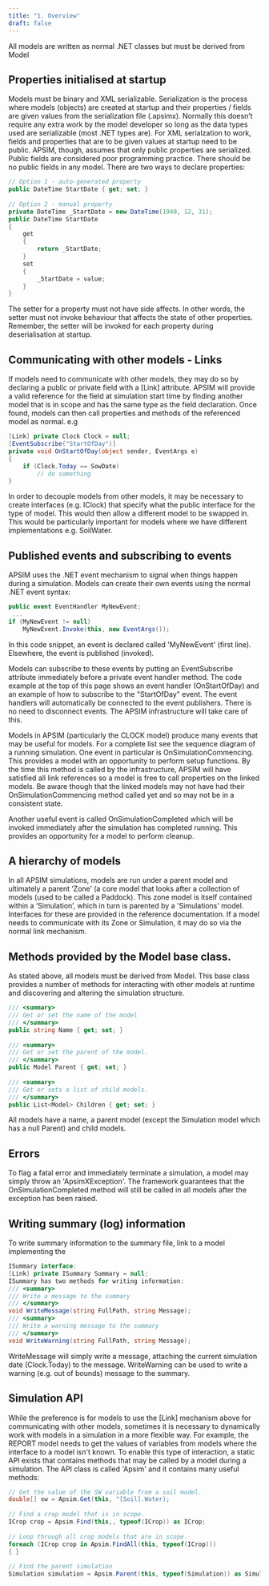 ```yaml
---
title: "1. Overview"
draft: false
---
```


All models are written as normal .NET classes but must be derived from Model

## Properties initialised at startup

Models must be binary and XML serializable. Serialization is the process where models (objects) are created at startup and their properties / fields are given values from the serialization file (.apsimx). Normally this doesn’t require any extra work by the model developer so long as the data types used are serializable (most .NET types are).
For XML serialzation to work, fields and properties that are to be given values at startup need to be public. APSIM, though, assumes that only public properties are serialized. Public fields are considered poor programming practice. There should be no public fields in any model. There are two ways to declare properties:

```c#
// Option 1 - auto-generated property
public DateTime StartDate { get; set; }
 
// Option 2 - manual property
private DateTime _StartDate = new DateTime(1940, 12, 31);
public DateTime StartDate
{
    get
    {
        return _StartDate;
    }
    set
    {
        _StartDate = value;
    }
}
```

The setter for a property must not have side affects. In other words, the setter must not invoke behaviour that affects the state of other properties. Remember, the setter will be invoked for each property during deserialisation at startup.

## Communicating with other models - Links

If models need to communicate with other models, they may do so by declaring a public or private field with a [Link] attribute. APSIM will provide a valid reference for the field at simulation start time by finding another model that is in scope and has the same type as the field declaration. Once found, models can then call properties and methods of the referenced model as normal. e.g

```c#
[Link] private Clock Clock = null;
[EventSubscribe("StartOfDay")]
private void OnStartOfDay(object sender, EventArgs e)
{
    if (Clock.Today == SowDate)
        // do something
}
```

In order to decouple models from other models, it may be necessary to create interfaces (e.g. IClock) that specify what the public interface for the type of model. This would then allow a different model to be swapped in. This would be particularly important for models where we have different implementations e.g. SoilWater.

## Published events and subscribing to events

APSIM uses the .NET event mechanism to signal when things happen during a simulation. Models can create their own events using the normal .NET event syntax:

```c#
public event EventHandler MyNewEvent;
 ...
if (MyNewEvent != null)
    MyNewEvent.Invoke(this, new EventArgs());
```

In this code snippet, an event is declared called 'MyNewEvent' (first line). Elsewhere, the event is published (invoked).

Models can subscribe to these events by putting an EventSubscribe attribute immediately before a private event handler method. The code example at the top of this page shows an event handler (OnStartOfDay) and an example of how to subscribe to the "StartOfDay" event. The event handlers will automatically be connected to the event publishers. There is no need to disconnect events. The APSIM infrastructure will take care of this.

Models in APSIM (particularly the CLOCK model) produce many events that may be useful for models. For a complete list see the sequence diagram of a running simulation. One event in particular is OnSimulationCommencing. This provides a model with an opportunity to perform setup functions. By the time this method is called by the infrastructure, APSIM will have satisfied all link references so a model is free to call properties on the linked models. Be aware though that the linked models may not have had their OnSimulationCommencing method called yet and so may not be in a consistent state.

Another useful event is called OnSimulationCompleted which will be invoked immediately after the simulation has completed running. This provides an opportunity for a model to perform cleanup.  

## A hierarchy of models

In all APSIM simulations, models are run under a parent model and ultimately a parent ‘Zone’ (a core model that looks after a collection of models (used to be called a Paddock). This zone model is itself contained within a  ‘Simulation’, which in turn is parented by a 'Simulations' model. Interfaces for these are provided in the reference documentation. If a model needs to communicate with its Zone or Simulation, it may do so via the normal link mechanism.

## Methods provided by the Model base class.

As stated above, all models must be derived from Model. This base class provides a number of methods for interacting with other models at runtime and discovering and altering the simulation structure.

```c#
/// <summary>
/// Get or set the name of the model
/// </summary>
public string Name { get; set; }
 
/// <summary>
/// Get or set the parent of the model.
/// </summary>
public Model Parent { get; set; }
 
/// <summary>
/// Get or sets a list of child models.
/// </summary>
public List<Model> Children { get; set; }
```

All models have a name, a parent model (except the Simulation model which has a null Parent) and child models.

## Errors

To flag a fatal error and immediately terminate a simulation, a model may simply throw an 'ApsimXException'. The framework guarantees that the OnSimulationCompleted method will still be called in all models after the exception has been raised.

## Writing summary (log) information

To write summary information to the summary file, link to a model implementing the

```c#
ISummary interface:
[Link] private ISummary Summary = null;
ISummary has two methods for writing information:
/// <summary>
/// Write a message to the summary
/// </summary>
void WriteMessage(string FullPath, string Message);
/// <summary>
/// Write a warning message to the summary
/// </summary>
void WriteWarning(string FullPath, string Message);
```

WriteMessage will simply write a message, attaching the current simulation date (Clock.Today) to the message. WriteWarning can be used to write a warning (e.g. out of bounds) message to the summary.

## Simulation API

While the preference is for models to use the [Link] mechanism above for communicating with other models, sometimes it is necessary to dynamically work with models in a simulation in a more flexible way. For example, the REPORT model needs to get the values of variables from models where the interface to a model isn't known. To enable this type of interaction, a static API exists that contains methods that may be called by a model during a simulation. The API class is called 'Apsim' and it contains many useful methods:

```c#
// Get the value of the SW variable from a soil model.
double[] sw = Apsim.Get(this, "[Soil].Water);
 
// Find a crop model that is in scope.
ICrop crop = Apsim.Find(this,, typeof(ICrop)) as ICrop;
 
// Loop through all crop models that are in scope.
foreach (ICrop crop in Apsim.FindAll(this, typeof(ICrop)))
{ }
 
// Find the parent simulation
Simulation simulation = Apsim.Parent(this, typeof(Simulation)) as Simulation;
```

 
